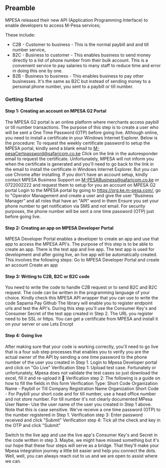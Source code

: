 ## Preamble

MPESA released their new API (Application Programming Interface) to enable developers to access M-Pesa services; 

These include: 
* C2B - Customer to business - This is the normal paybill and and till number service, 
* B2C - Business to customer - This enables business to send money directly to a list of phone number from their bulk account. This is a convenient service to pay salaries to many staff to reduce time and error in doing this one by one. 
* B2B - Business to business - This enables business to pay other businesses. It's the same as B2C but instead of sending money to a personal phone number, you sent to a paybill or till number. 

### Getting Started

#### Step 1: Creating an account on MPESA G2 Portal
The MPESA G2 portal is an online platform where merchants access paybill or till number transactions. The purpose of this step is to create a user who will be sent a One Time Password (OTP) before going live. Although online, you need to install a certificate in your Windows Internet Explorer. Below is the procedure:
To request the weekly certificate password to setup the MPESA portal, kindly send a blank email to M-pesaCertpassword@safaricom.co.ke
Click on the link in the autoresponder email to request the certificate. 
Unfortunately, MPESA will not inform you when the certificate is generated and you'll need to go back to the link in the email to install the certificate in Windows Internet Explorer. But you can use Chrome after installing. 
If you don't have an account setup, kindly contact MPESA Business Support on M-PESABusiness@safaricom.co.ke or 0722002222 and request them to setup for you an account on MPESA G2 portal
Login to the MPESA portal by going to https://org.ke.m-pesa.com/, go to "Operator Management and create a user and give the user "Business Manager" and all roles that have an "API" word in them
Ensure you set your phone number to get notification via SMS and not email. For security purposes, the phone number will be sent a one time password (OTP) just before going live. 

#### Step 2: Creating an app on MPESA Developer Portal 
MPESA Developer Portal enables a developer to create an app and use that app to access the MPESA API's. The purpose of this step is to be able to create an app. There is the test app and live app. The test app is used for development and after going live, an live app will be automatically created. This involves the following steps: 
Go to MPESA Developer Portal and create an account
Create an app
#### Step 3: Writing to C2B, B2C or B2C code
You need to write the code to handle C2B request or to send B2C and B2C request. The code can be written in the programming language of your choice. Kindly check this MPESA API wrapper that you can use to write the code Sapama Pay Github
The library will enable you to register endpoint urls and test the API's. During this step you'll use the Consumer Key's and Consumer Secret of the test app created in Step 2. The URL you register need to be SSL or https. You can get a certificate from MPESA and install it on your server or use Lets Encrpt 
#### Step 4: Going live 
After making sure that your code is working correctly, you'll need to go live that is a four sub step processes that enables you to verify you are the actual owner of the API by sending a one time password to the phone number of the user you created in Step 1. 
Login to Mpesa Developer portal and click on "Go Live"
Verification Step 1: Upload test case. Fortunately or unfortunately, Mpesa does not validate the test cases so just download the excel, fill it and re-upload it :slightly_smiling_face: 
Verification step 2: The following is a guide on how to fill the fields in this form
Verification Type: Short Code
Organization Name - Paybill or Till Company Registration Name
Organization Short Code - For Paybill your short code and for till number, use a head office number and not store number. For till number it's not clearly documented
MPesa User Name- Use the user name of the user you created in Step 1 above. Note that this is case sensitive.
We've receive a one time password (OTP) to the number registered in Step 1. 
Verification step 3: Enter password received and click "Submit"
Verification step 4: Tick all the check and key in the OTP and click "Submit"

Switch to the live app and use the live app's Consumer Key's and Secret in the code written in step 3. 
Maybe, we might have missed something but it's our hope that these four steps will serve as a bridge. That they'll make your Mpesa integration journey a little bit easier and help you connect the dots.  
Well, well, you can always reach out to us and we are open to assist where we can. 
